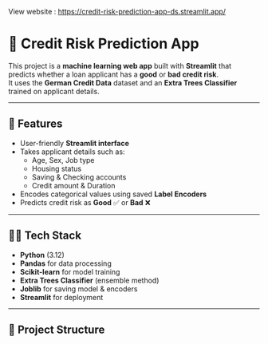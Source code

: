 View website : https://credit-risk-prediction-app-ds.streamlit.app/
# 🏦 Credit Risk Prediction App  

This project is a **machine learning web app** built with **Streamlit** that predicts whether a loan applicant has a **good** or **bad credit risk**.  
It uses the **German Credit Data** dataset and an **Extra Trees Classifier** trained on applicant details.  

---

## 📌 Features
- User-friendly **Streamlit interface**  
- Takes applicant details such as:
  - Age, Sex, Job type  
  - Housing status  
  - Saving & Checking accounts  
  - Credit amount & Duration  
- Encodes categorical values using saved **Label Encoders**  
- Predicts credit risk as **Good** ✅ or **Bad** ❌  

---

## 🧑‍💻 Tech Stack
- **Python** (3.12)  
- **Pandas** for data processing  
- **Scikit-learn** for model training  
- **Extra Trees Classifier** (ensemble method)  
- **Joblib** for saving model & encoders  
- **Streamlit** for deployment  

---

## 📂 Project Structure
